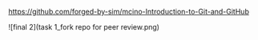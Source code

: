 https://github.com/forged-by-sim/mcino-Introduction-to-Git-and-GitHub

![final 2](task 1_fork repo for peer review.png)